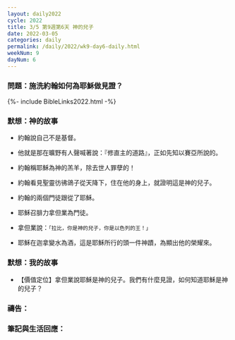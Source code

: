 ```yaml
---
layout: daily2022
cycle: 2022
title: 3/5 第9週第6天 神的兒子
date: 2022-03-05
categories: daily
permalink: /daily/2022/wk9-day6-daily.html
weekNum: 9
dayNum: 6
---
```


### 問題：施洗約翰如何為耶穌做見證？

{%- include BibleLinks2022.html -%}

### 默想：神的故事
+ 約翰說自己不是基督。

+ 他就是那在曠野有人聲喊著說：『修直主的道路』，正如先知以賽亞所說的。

+ 約翰稱耶穌為神的羔羊，除去世人罪孽的！

+ 約翰看見聖靈彷彿鴿子從天降下，住在他的身上，就證明這是神的兒子。

+ 約翰的兩個門徒跟從了耶穌。

+ 耶穌召腓力拿但業為門徒。

+ 拿但業說：`「拉比，你是神的兒子，你是以色列的王！」`

+ 耶穌在迦拿變水為酒，這是耶穌所行的頭一件神蹟，為顯出他的榮耀來。


### 默想：我的故事
+ 【價值定位】拿但業說耶穌是神的兒子。我們有什麼見證，如何知道耶穌是神的兒子？


### 禱告：

### 筆記與生活回應：

